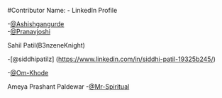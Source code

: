 #Contributor Name: - LinkedIn Profile

-[@Ashishgangurde](https://www.linkedin.com/in/ashish-gangurde/)  
-[@Pranavjoshi](https://www.linkedin.com/in/pranav-joshi-168298231/)






Sahil Patil(B3nzeneKnight)


-[@siddhipatilz] (https://www.linkedin.com/in/siddhi-patil-19325b245/)

-[@Om-Khode](https://www.linkedin.com/in/om-khode/)

Ameya Prashant Paldewar -[@Mr-Spiritual](https://www.linkedin.com/in/ameya-paldewar/)


